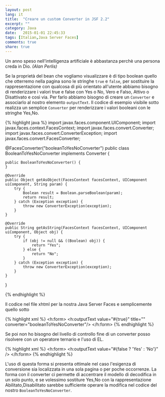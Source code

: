 ```yaml
---
layout: post
lang: it
title:  "Creare un custom Converter in JSF 2.2"
excerpt: ""
category: Java
date:   2015-01-01 22:45:33
tags: [Italian,Java Server Faces]
comments: true
share: true
---
```


Un anno speso nell'intelligenza artificiale è abbastanza perchè una persona creda in Dio.
*(Alan Perlis)*

Se la proprietà del bean che vogliamo visualizzare è di tipo boolean quello che otterremo nella pagina sono le stringhe `true` e `false`, per 
sostituire la rappresentazione con qualcosa di più orientato all'utente abbiamo bisogno di renderizzare i valori true e false con Yes o No, 
Vero e Falso, Attivo o Disattivato e così via. Per farlo abbiamo bisogno di creare un `Converter` e associarlo al nostro elemento `outputText`.
Il codice di esempio visibile sotto realizza un semplice `Converter` per renderizzare i valori booleani con le stringhe Yes,No.


{% highlight java %}
import javax.faces.component.UIComponent;
import javax.faces.context.FacesContext;
import javax.faces.convert.Converter;
import javax.faces.convert.ConverterException;
import javax.faces.convert.FacesConverter;

@FacesConverter("booleanToYesNoConverter")
public class BooleanToYesNoConverter implements Converter {

    public BooleanToYesNoConverter() {
    }

    @Override
    public Object getAsObject(FacesContext facesContext, UIComponent uiComponent, String param) {
        try {
            Boolean result = Boolean.parseBoolean(param);
            return result;
        } catch (Exception exception) {
            throw new ConverterException(exception);
        }
    }

    @Override
    public String getAsString(FacesContext facesContext, UIComponent uiComponent, Object obj) {
        try {
            if (obj != null && ((Boolean) obj)) {
                return "Yes";
            } else {
                return "No";
            }
        } catch (Exception exception) {
            throw new ConverterException(exception);
        }
    }
}

{% endhighlight %}

Il codice nel file xhtml per la nostra Java Server Faces e semplicemente quello sotto

{% highlight xml %}
<h:form>
   <h:outputText value="#{true}" title="" converter="booleanToYesNoConverter"/>
</h:form>
{% endhighlight %}

Se poi non ho bisogno del livello di controllo fine di un converter posso risolvere con un operatore ternario e l'uso di EL.

{% highlight xml %}
<h:form>
   <h:outputText value="#{false ? 'Yes' : 'No'}" />
</h:form>
{% endhighlight %}

L'uso di questa forma si presenta ottimale nel caso l'esigenza di conversione sia localizzata in una sola pagina o per poche occorrenze.
La forma con il converter ci permette di accentrare il modello di decodifica in un solo punto, e se volessimo sostiture Yes,No con la rappresentazione Abilitato,Disabilitato sarebbe sufficiente operare la modifica nel codice del nostro `BooleanToYesNoConverter`.



